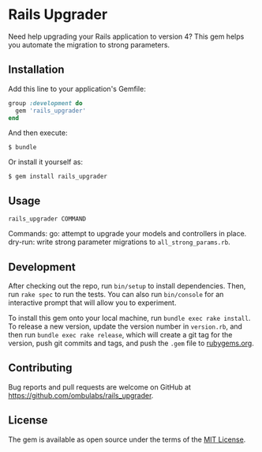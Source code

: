 # Rails Upgrader

Need help upgrading your Rails application to version 4? This gem helps you
automate the migration to strong parameters.

## Installation

Add this line to your application's Gemfile:

```ruby
group :development do
  gem 'rails_upgrader'
end
```

And then execute:

    $ bundle

Or install it yourself as:

    $ gem install rails_upgrader

## Usage

`rails_upgrader COMMAND`

Commands:
  go: attempt to upgrade your models and controllers in place.
  dry-run: write strong parameter migrations to `all_strong_params.rb`.

## Development

After checking out the repo, run `bin/setup` to install dependencies. Then, run `rake spec` to run the tests. You can also run `bin/console` for an interactive prompt that will allow you to experiment.

To install this gem onto your local machine, run `bundle exec rake install`. To release a new version, update the version number in `version.rb`, and then run `bundle exec rake release`, which will create a git tag for the version, push git commits and tags, and push the `.gem` file to [rubygems.org](https://rubygems.org).

## Contributing

Bug reports and pull requests are welcome on GitHub at https://github.com/ombulabs/rails_upgrader.

## License

The gem is available as open source under the terms of the [MIT License](http://opensource.org/licenses/MIT).

